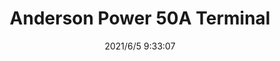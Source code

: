 ﻿---
layout: post 
title: Anderson Power 50A Terminal
tags: 
categories: housing-terminal
overview: 
series: 
part_number: 0531-1
thumb_img: 
small_img: static/202106/531-20210605.jpg
date: 2021/6/5 9:33:07
---



